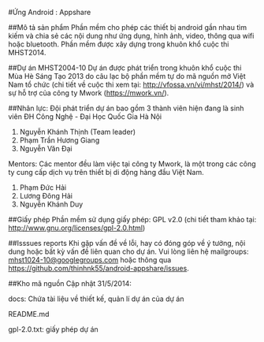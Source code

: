 #Ứng Android : Appshare

##Mô tả sản phẩm
Phần mềm cho phép các thiết bị android gần nhau tìm kiếm và chia sẻ các nội dung như ứng dụng, hình ảnh, video, thông qua wifi hoặc bluetooth. Phần mềm được xây dựng trong khuôn khổ cuộc thi MHST2014.

##Dự án MHST2004-10
Dự án được phát triển trong khuôn khổ cuộc thi Mùa Hè Sáng Tạo 2013 do câu lạc bộ phần mềm tự do mã nguồn mở Việt Nam tổ chức (chi tiết về cuộc thi xem tại: http://vfossa.vn/vi/mhst/2014/) và sự hỗ trợ của công ty Mwork (https://mwork.vn/).

##Nhân lực:
Đội phát triển dự án bao gồm 3 thành viên hiện đang là sinh viên ĐH Công Nghệ - Đại Học Quốc Gia Hà Nội
1. Nguyễn Khánh Thịnh (Team leader)
2. Phạm Trần Hương Giang
3. Nguyễn Văn Đại

Mentors:
Các mentor đều làm việc tại công ty Mwork, là một trong các công ty cung cấp dịch vụ trên thiết bị di động hàng đầu Việt Nam.
1. Phạm Đức Hải
2. Lương Đông Hải
3. Nguyễn Khánh Duy

##Giấy phép
Phần mềm sử dụng giấy phép: GPL v2.0 (chi tiết tham khảo tại: http://www.gnu.org/licenses/gpl-2.0.html)

##Isssues reports
Khi gặp vấn đề về lỗi, hay có đóng góp về ý tưởng, nội dung hoặc bất kỳ vấn đề liên quan cho dự án. Vui lòng liên hệ mailgroups: mhst1024-10@googlegroups.com hoặc thông qua https://github.com/thinhnk55/android-appshare/issues.

##Kho mã nguồn
Cập nhật 31/5/2014:

docs: Chứa tài liệu về thiết kế, quản lí dự án của dự án

README.md

gpl-2.0.txt: giấy phép dự án




